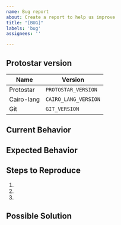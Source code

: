 ```yaml
---
name: Bug report
about: Create a report to help us improve
title: "[BUG]"
labels: 'bug'
assignees: ''

---
```


<!--- Provide a general summary of the issue in the Title above. -->

## Protostar version
<!--- Tell us what Protostar version you are running. -->
<!--- You can check the following versions by running `protostar -v`. -->
| Name       | Version              |
| ---------- | -------------------- |
| Protostar  | `PROTOSTAR_VERSION`  |
| Cairo-lang | `CAIRO_LANG_VERSION` |
| Git        | `GIT_VERSION`        |


## Current Behavior
<!--- Tell us what happens instead of the expected behavior. -->


## Expected Behavior
<!--- Tell us what should happen -->


## Steps to Reproduce
<!--- Provide a link to a live example, or an unambiguous set of steps to -->
<!--- reproduce this bug. Include code to reproduce, if relevant. -->
1.
2.
3.

## Possible Solution
<!--- Not obligatory, but suggest a fix/reason for the bug. -->